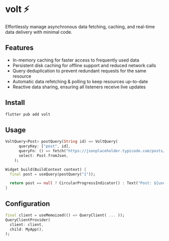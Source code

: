# volt ⚡️

Effortlessly manage asynchronous data fetching, caching, and real-time data delivery with minimal
code.

## Features
- In-memory caching for faster access to frequently used data
- Persistent disk caching for offline support and reduced network calls
- Query deduplication to prevent redundant requests for the same resource
- Automatic data refetching & polling to keep resources up-to-date
- Reactive data sharing, ensuring all listeners receive live updates

## Install

```bash
flutter pub add volt
```

## Usage

```dart
VoltQuery<Post> postQuery(String id) => VoltQuery(
      queryKey: ["post", id],
      queryFn: () => fetch("https://jsonplaceholder.typicode.com/posts/$id"),
      select: Post.fromJson,
    );

Widget build(BuildContext context) {
  final post = useQuery(postQuery("1"));

  return post == null ? CircularProgressIndicator() : Text("Post: ${user.title}");
}
```

## Configuration

```dart
final client = useMemoized(() => QueryClient( ... ));
QueryClientProvider(
  client: client,
  child: MyApp(),
);
```
